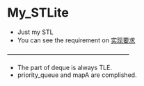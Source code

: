 # My_STLite
+ Just my STL
+ You can see the requirement on [实现要求](https://github.com/battlin6/My_STLite/blob/master/README_offical.md)

————————————————————

+ The part of deque is always TLE.
+ priority_queue and mapA are complished.